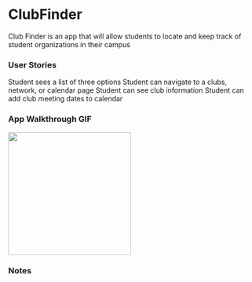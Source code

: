 # ClubFinder

Club Finder is an app that will allow students to locate and keep track of student organizations in their campus


### User Stories
Student sees a list of three options
Student can navigate to a clubs, network, or calendar page
Student can see club information 
Student can add club meeting dates to calendar


### App Walkthrough GIF

<img src="*******" width=250><br>

### Notes
